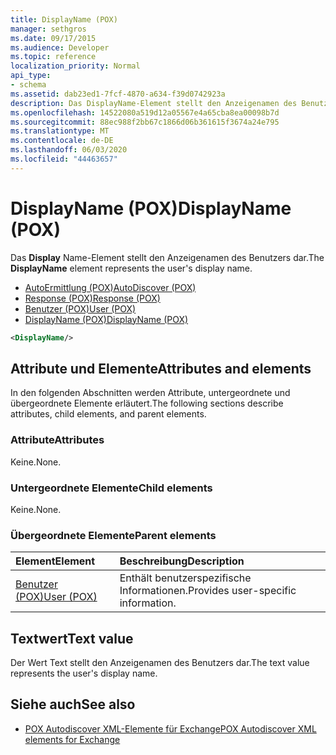 ```yaml
---
title: DisplayName (POX)
manager: sethgros
ms.date: 09/17/2015
ms.audience: Developer
ms.topic: reference
localization_priority: Normal
api_type:
- schema
ms.assetid: dab23ed1-7fcf-4870-a634-f39d0742923a
description: Das DisplayName-Element stellt den Anzeigenamen des Benutzers dar.
ms.openlocfilehash: 14522080a519d12a05567e4a65cba8ea00098b7d
ms.sourcegitcommit: 88ec988f2bb67c1866d06b361615f3674a24e795
ms.translationtype: MT
ms.contentlocale: de-DE
ms.lasthandoff: 06/03/2020
ms.locfileid: "44463657"
---
```

# <a name="displayname-pox"></a><span data-ttu-id="5d3f2-103">DisplayName (POX)</span><span class="sxs-lookup"><span data-stu-id="5d3f2-103">DisplayName (POX)</span></span>

<span data-ttu-id="5d3f2-104">Das **Display** Name-Element stellt den Anzeigenamen des Benutzers dar.</span><span class="sxs-lookup"><span data-stu-id="5d3f2-104">The **DisplayName** element represents the user's display name.</span></span> 
  
- [<span data-ttu-id="5d3f2-105">AutoErmittlung (POX)</span><span class="sxs-lookup"><span data-stu-id="5d3f2-105">AutoDiscover (POX)</span></span>](autodiscover-pox.md) 
- [<span data-ttu-id="5d3f2-106">Response (POX)</span><span class="sxs-lookup"><span data-stu-id="5d3f2-106">Response (POX)</span></span>](response-pox.md) 
- [<span data-ttu-id="5d3f2-107">Benutzer (POX)</span><span class="sxs-lookup"><span data-stu-id="5d3f2-107">User (POX)</span></span>](user-pox.md) 
- [<span data-ttu-id="5d3f2-108">DisplayName (POX)</span><span class="sxs-lookup"><span data-stu-id="5d3f2-108">DisplayName (POX)</span></span>](displayname-pox.md)
  
```xml
<DisplayName/>
```

## <a name="attributes-and-elements"></a><span data-ttu-id="5d3f2-109">Attribute und Elemente</span><span class="sxs-lookup"><span data-stu-id="5d3f2-109">Attributes and elements</span></span>

<span data-ttu-id="5d3f2-110">In den folgenden Abschnitten werden Attribute, untergeordnete und übergeordnete Elemente erläutert.</span><span class="sxs-lookup"><span data-stu-id="5d3f2-110">The following sections describe attributes, child elements, and parent elements.</span></span>
  
### <a name="attributes"></a><span data-ttu-id="5d3f2-111">Attribute</span><span class="sxs-lookup"><span data-stu-id="5d3f2-111">Attributes</span></span>

<span data-ttu-id="5d3f2-112">Keine.</span><span class="sxs-lookup"><span data-stu-id="5d3f2-112">None.</span></span>
  
### <a name="child-elements"></a><span data-ttu-id="5d3f2-113">Untergeordnete Elemente</span><span class="sxs-lookup"><span data-stu-id="5d3f2-113">Child elements</span></span>

<span data-ttu-id="5d3f2-114">Keine.</span><span class="sxs-lookup"><span data-stu-id="5d3f2-114">None.</span></span>
  
### <a name="parent-elements"></a><span data-ttu-id="5d3f2-115">Übergeordnete Elemente</span><span class="sxs-lookup"><span data-stu-id="5d3f2-115">Parent elements</span></span>

|<span data-ttu-id="5d3f2-116">**Element**</span><span class="sxs-lookup"><span data-stu-id="5d3f2-116">**Element**</span></span>|<span data-ttu-id="5d3f2-117">**Beschreibung**</span><span class="sxs-lookup"><span data-stu-id="5d3f2-117">**Description**</span></span>|
|:-----|:-----|
|[<span data-ttu-id="5d3f2-118">Benutzer (POX)</span><span class="sxs-lookup"><span data-stu-id="5d3f2-118">User (POX)</span></span>](user-pox.md) <br/> |<span data-ttu-id="5d3f2-119">Enthält benutzerspezifische Informationen.</span><span class="sxs-lookup"><span data-stu-id="5d3f2-119">Provides user-specific information.</span></span>  <br/> |
   
## <a name="text-value"></a><span data-ttu-id="5d3f2-120">Textwert</span><span class="sxs-lookup"><span data-stu-id="5d3f2-120">Text value</span></span>

<span data-ttu-id="5d3f2-121">Der Wert Text stellt den Anzeigenamen des Benutzers dar.</span><span class="sxs-lookup"><span data-stu-id="5d3f2-121">The text value represents the user's display name.</span></span>
  
## <a name="see-also"></a><span data-ttu-id="5d3f2-122">Siehe auch</span><span class="sxs-lookup"><span data-stu-id="5d3f2-122">See also</span></span>

- [<span data-ttu-id="5d3f2-123">POX Autodiscover XML-Elemente für Exchange</span><span class="sxs-lookup"><span data-stu-id="5d3f2-123">POX Autodiscover XML elements for Exchange</span></span>](pox-autodiscover-xml-elements-for-exchange.md)

